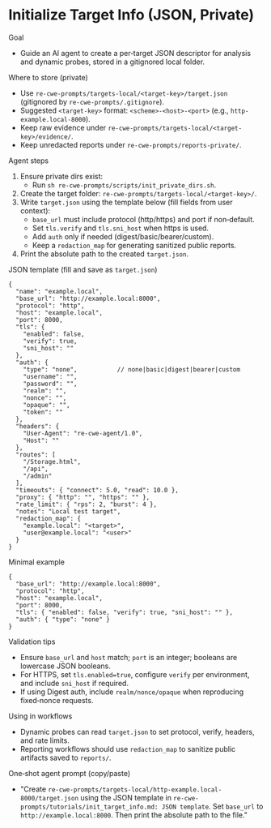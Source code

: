 # Initialize Target Info (JSON, Private)

Goal
- Guide an AI agent to create a per‑target JSON descriptor for analysis and dynamic probes, stored in a gitignored local folder.

Where to store (private)
- Use `re-cwe-prompts/targets-local/<target-key>/target.json` (gitignored by `re-cwe-prompts/.gitignore`).
- Suggested `<target-key>` format: `<scheme>-<host>-<port>` (e.g., `http-example.local-8000`).
- Keep raw evidence under `re-cwe-prompts/targets-local/<target-key>/evidence/`.
- Keep unredacted reports under `re-cwe-prompts/reports-private/`.

Agent steps
1) Ensure private dirs exist:
   - Run `sh re-cwe-prompts/scripts/init_private_dirs.sh`.
2) Create the target folder: `re-cwe-prompts/targets-local/<target-key>/`.
3) Write `target.json` using the template below (fill fields from user context):
   - `base_url` must include protocol (http/https) and port if non‑default.
   - Set `tls.verify` and `tls.sni_host` when https is used.
   - Add `auth` only if needed (digest/basic/bearer/custom).
   - Keep a `redaction_map` for generating sanitized public reports.
4) Print the absolute path to the created `target.json`.

JSON template (fill and save as `target.json`)
```
{
  "name": "example.local",
  "base_url": "http://example.local:8000",
  "protocol": "http",
  "host": "example.local",
  "port": 8000,
  "tls": {
    "enabled": false,
    "verify": true,
    "sni_host": ""
  },
  "auth": {
    "type": "none",           // none|basic|digest|bearer|custom
    "username": "",
    "password": "",
    "realm": "",
    "nonce": "",
    "opaque": "",
    "token": ""
  },
  "headers": {
    "User-Agent": "re-cwe-agent/1.0",
    "Host": ""
  },
  "routes": [
    "/Storage.html",
    "/api",
    "/admin"
  ],
  "timeouts": { "connect": 5.0, "read": 10.0 },
  "proxy": { "http": "", "https": "" },
  "rate_limit": { "rps": 2, "burst": 4 },
  "notes": "Local test target",
  "redaction_map": {
    "example.local": "<target>",
    "user@example.local": "<user>"
  }
}
```

Minimal example
```
{
  "base_url": "http://example.local:8000",
  "protocol": "http",
  "host": "example.local",
  "port": 8000,
  "tls": { "enabled": false, "verify": true, "sni_host": "" },
  "auth": { "type": "none" }
}
```

Validation tips
- Ensure `base_url` and `host` match; `port` is an integer; booleans are lowercase JSON booleans.
- For HTTPS, set `tls.enabled=true`, configure `verify` per environment, and include `sni_host` if required.
- If using Digest auth, include `realm/nonce/opaque` when reproducing fixed‑nonce requests.

Using in workflows
- Dynamic probes can read `target.json` to set protocol, verify, headers, and rate limits.
- Reporting workflows should use `redaction_map` to sanitize public artifacts saved to `reports/`.

One‑shot agent prompt (copy/paste)
- "Create `re-cwe-prompts/targets-local/http-example.local-8000/target.json` using the JSON template in `re-cwe-prompts/tutorials/init_target_info.md: JSON template`. Set `base_url` to `http://example.local:8000`. Then print the absolute path to the file."

